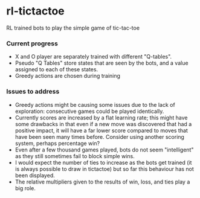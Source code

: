 # rl-tictactoe

RL trained bots to play the simple game of tic-tac-toe

### Current progress

- X and O player are separately trained with different "Q-tables".
- Pseudo "Q Tables" store states that are seen by the bots, and a value assigned to each of these states.
- Greedy actions are chosen during training

### Issues to address

- Greedy actions might be causing some issues due to the lack of exploration: consecutive games could be played identically.
- Currently scores are increased by a flat learning rate; this might have some drawbacks in that even if a new move was discovered that had a positive impact, it will have a far lower score compared to moves that have been seen many times before. Consider using another scoring system, perhaps percentage win?
- Even after a few thousand games played, bots do not seem "intelligent" as they still sometimes fail to block simple wins.
- I would expect the number of ties to increase as the bots get trained (it is always possible to draw in tictactoe) but so far this behaviour has not been displayed.
- The relative multipliers given to the results of win, loss, and ties play a big role.
